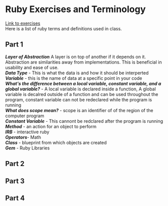 # Ruby Exercises and Terminology 
[Link to exercises](https://github.com/cruzgerman216/CodeLabs-Ruby-on-Rails-Exercises) <br>
Here is a list of ruby terms and definitions used in class.

## Part 1 
<em>**Layer of Abstraction**</em> A layer is on top of another if it depends on it. Abstraction are similarities away from implementations.  This is beneficial in usability and ease of use. <br>
<em>**Data Type**</em> - This is what the data is and how it should be interperted<br>
<em>**Variable**</em> - this is the name of data at a specific point in your code <br>
<em>**What's the difference between a local variable, constant variable, and a global variable?**</em> - A local variable is declared inside a function, A global variable is decalred outside of a function and can be used throughout the program, constant variable can not be redeclared while the program is running <br>
<em>**What does scope mean?**</em> - scope is an identifier of of the region of the computer program <br>
<em>**Constant Variable**</em> - This cannont be redclared after the program is running <br>
<em>**Method**</em> - an action for an object to perform<br>
<em>**IRB**</em> - interactive ruby <br>
<em>**Operators**</em>- Math    <br>
<em>**Class**</em> - blueprint from which objects are created <br>
<em>**Gem**</em> - Ruby Libraries <br>

## Part 2

## Part 3

## Part 4